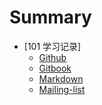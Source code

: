 # Summary

* [101 学习记录]
	* [Github](github_101_ziyan.md)
	* [Gitbook](gitbook_101_ziyan.md)
	* [Markdown](markdown_101_ziyan.md)
	* [Mailing-list](mailing-list_101_ziyan.md)